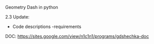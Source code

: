 Geometry Dash in python

2.3 Update:
 - Сode descriptions
 -requirements

DOC: https://sites.google.com/view/n1c1n1/programs/gdshechka-doc